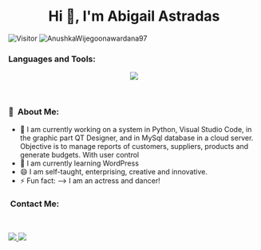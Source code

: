 
<h1 align="center">Hi 👋, I'm Abigail Astradas</h1>

 ![Visitor](https://visitor-badge.laobi.icu/badge?page_id=AnushkaWijegoonawardana97.repoName) <img src="https://komarev.com/ghpvc/?username=AnushkaWijegoonawardana97" alt="AnushkaWijegoonawardana97" />
<br>
<h3 align="left">Languages and Tools:</h3>
<p align="center">
  <a href="https://skillicons.dev">
    <img src="https://skillicons.dev/icons?i=py,mysql,qt,androidstudio,java,css,html,bootstrap,git,vscode" />
  </a>
</p>
<br>




### 💫 &nbsp;About Me:

- 🔭 I am currently working on a system in Python, Visual Studio Code, in the graphic part QT Designer, and in MySql database in a cloud server. Objective is to manage reports of customers, suppliers, products and generate budgets. With user control
- 🌱 I am currently learning WordPress
- 😄 I am self-taught, enterprising, creative and innovative.
- ⚡ Fun fact: --> I am an actress and dancer!

###  &nbsp;Contact Me:
<br>
<p align="left">
  <a href="https://skillicons.dev">
    <img src="https://skillicons.dev/icons?i=gmail" (mailto:astrabigail@gmail.com) />
  </a>
 <a href="https://www.linkedin.com/in/abigailastradas/">
    <img src="https://skillicons.dev/icons?i=linkedin"/>
 </a>
</p>
<br>
